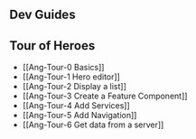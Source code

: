 ## Dev Guides

## Tour of Heroes
- [[Ang-Tour-0 Basics]]
- [[Ang-Tour-1 Hero editor]]
- [[Ang-Tour-2 Display a list]]
- [[Ang-Tour-3 Create a Feature Component]]
- [[Ang-Tour-4 Add Services]]
- [[Ang-Tour-5 Add Navigation]]
- [[Ang-Tour-6 Get data from a server]]